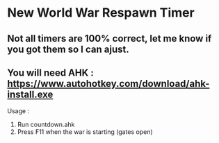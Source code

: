 # New World War Respawn Timer

Not all timers are 100% correct, let me know if you got them so I can ajust.
----

You will need AHK : https://www.autohotkey.com/download/ahk-install.exe
----

Usage : 

1) Run countdown.ahk
2) Press F11 when the war is starting (gates open)
